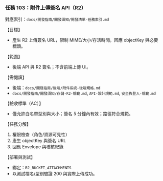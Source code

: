 ### 任務 103：附件上傳簽名 API（R2）

對應索引：`docs/開發指南/開發須知/開發清單-任務索引.md`

【目標】
- 產生 R2 上傳簽名 URL，限制 MIME/大小/存活時間，回應 objectKey 與必要標頭。

【範圍】
- 後端 API 與 R2 簽名；不含前端上傳 UI。

【需閱讀】
- 後端：`docs/開發指南/後端/附件系統-後端規格.md`
- `docs/開發指南/開發須知/存儲-R2-規範.md`, `API-設計規範.md`, `安全與登入-規範.md`

【驗收標準（AC）】
- 僅允許白名單型別與大小；簽名 5 分鐘內有效；路徑符合規範。

【任務分解】
1) 權限檢查（角色/資源可見性）
2) 產生 objectKey 與簽名 URL
3) 回應 Envelope 與稽核紀錄

【部署與測試】
- 綁定：`R2_BUCKET_ATTACHMENTS`
- 以測試檔名/型別驗證 200 與實際上傳成功。


